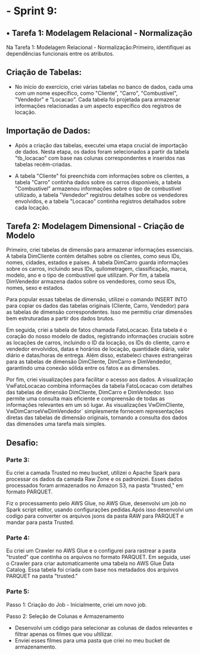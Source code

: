 <h1>- Sprint 9:</h1>

<h2>• Tarefa 1: Modelagem Relacional - Normalização</h2>
Na Tarefa 1: Modelagem Relacional - Normalização:Primeiro, identifiquei as dependências funcionais entre os atributos.

<h2>Criação de Tabelas:</h2>

- No início do exercício, criei várias tabelas no banco de dados, cada uma com um nome específico, como "Cliente", "Carro", "Combustivel", "Vendedor" e "Locacao". Cada tabela foi projetada para armazenar informações relacionadas a um aspecto específico dos registros de locação.

<h2>Importação de Dados:</h2>

- Após a criação das tabelas, executei uma etapa crucial de importação de dados. Nesta etapa, os dados foram selecionados a partir da tabela "tb_locacao" com base nas colunas correspondentes e inseridos nas tabelas recém-criadas.

- A tabela "Cliente" foi preenchida com informações sobre os clientes, a tabela "Carro" continha dados sobre os carros disponíveis, a tabela "Combustivel" armazenou informações sobre o tipo de combustível utilizado, a tabela "Vendedor" registrou detalhes sobre os vendedores envolvidos, e a tabela "Locacao" continha registros detalhados sobre cada locação.

<h2>Tarefa 2: Modelagem Dimensional - Criação de Modelo</h2>

Primeiro, criei tabelas de dimensão para armazenar informações essenciais. A tabela DimCliente contém detalhes sobre os clientes, como seus IDs, nomes, cidades, estados e países. A tabela DimCarro guarda informações sobre os carros, incluindo seus IDs, quilometragem, classificação, marca, modelo, ano e o tipo de combustível que utilizam. Por fim, a tabela DimVendedor armazena dados sobre os vendedores, como seus IDs, nomes, sexo e estados.

Para popular essas tabelas de dimensão, utilizei o comando INSERT INTO para copiar os dados das tabelas originais (Cliente, Carro, Vendedor) para as tabelas de dimensão correspondentes. Isso me permitiu criar dimensões bem estruturadas a partir dos dados brutos.

Em seguida, criei a tabela de fatos chamada FatoLocacao. Esta tabela é o coração do nosso modelo de dados, registrando informações cruciais sobre as locações de carros, incluindo o ID da locação, os IDs do cliente, carro e vendedor envolvidos, datas e horários de locação, quantidade diária, valor diário e datas/horas de entrega. Além disso, estabeleci chaves estrangeiras para as tabelas de dimensão DimCliente, DimCarro e DimVendedor, garantindo uma conexão sólida entre os fatos e as dimensões.

Por fim, criei visualizações para facilitar o acesso aos dados. A visualização VwFatoLocacao combina informações da tabela FatoLocacao com detalhes das tabelas de dimensão DimCliente, DimCarro e DimVendedor. Isso permite uma consulta mais eficiente e compreensão de todas as informações relevantes em um só lugar. As visualizações VwDimCliente, VwDimCarroeVwDimVendedor` simplesmente fornecem representações diretas das tabelas de dimensão originais, tornando a consulta dos dados das dimensões uma tarefa mais simples.

<h2>Desafio:</h2>

<h3>Parte 3:</h3>

Eu criei a camada Trusted no meu bucket, utilizei o Apache Spark para processar os dados da camada Raw Zone e os padronizei. Esses dados processados foram armazenados no Amazon S3, na pasta "trusted," em formato PARQUET.

Fiz o processamento pelo AWS Glue, no AWS Glue, desenvolvi um job no Spark script editor, usando configurações pedidas.Após isso desenvolvi um codigo para converter os arquivos jsons da pasta RAW para PARQUET e mandar para pasta Trusted.


<h3>Parte 4:</h3>
Eu criei um Crawler no AWS Glue e o configurei para rastrear a pasta "trusted" que continha os arquivos no formato PARQUET. Em seguida, usei o Crawler para criar automaticamente uma tabela no AWS Glue Data Catalog. Essa tabela foi criada com base nos metadados dos arquivos PARQUET na pasta "trusted."


<h3>Parte 5:</h3>
Passo 1: Criação do Job
- Inicialmente, criei um novo job.

Passo 2: Seleção de Colunas e Armazenamento
- Desenvolvi um código para selecionar as colunas de dados relevantes e filtrar apenas os filmes que vou ultilizar.
- Enviei esses filmes para uma pasta que criei no meu bucket de armazenamento.